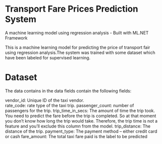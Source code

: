 # Transport Fare Prices Prediction System
 A machine learning model using regression analysis - Built with ML.NET Framework
 
 This is a machine learning model for predicting the price of transport fair using regression analysis.The system was trained with some dataset which have been labeled for supervised learning.  
# Dataset
The data contains in the data fields contain the following fields:

  vendor_id: Unique ID of the taxi vendor.</br>
rate_code: rate type of the taxi trip.
passenger_count: number of passengers for the trip.
trip_time_in_secs: The amount of time the trip took. You need to predict the fare before the trip is completed. So at that moment you don’t know how long the trip would take. Therefore, the trip time is not a feature and you’ll exclude this column from the model.
trip_distance: The distance of the trip.
payment_type: The payment method  – either credit card or cash
fare_amount: The total taxi fare paid is the label to be predicted
